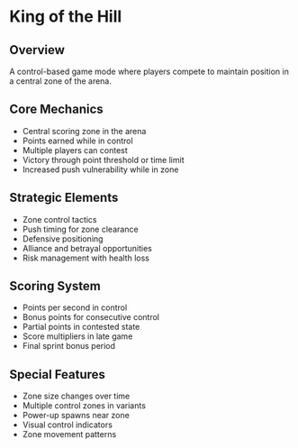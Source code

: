 # King of the Hill

## Overview
A control-based game mode where players compete to maintain position in a central zone of the arena.

## Core Mechanics
- Central scoring zone in the arena
- Points earned while in control
- Multiple players can contest
- Victory through point threshold or time limit
- Increased push vulnerability while in zone

## Strategic Elements
- Zone control tactics
- Push timing for zone clearance
- Defensive positioning
- Alliance and betrayal opportunities
- Risk management with health loss

## Scoring System
- Points per second in control
- Bonus points for consecutive control
- Partial points in contested state
- Score multipliers in late game
- Final sprint bonus period

## Special Features
- Zone size changes over time
- Multiple control zones in variants
- Power-up spawns near zone
- Visual control indicators
- Zone movement patterns